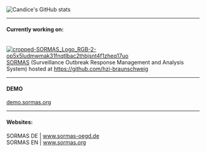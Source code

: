 ![Candice's GitHub stats](https://github-readme-stats.vercel.app/api?username=candice-louw&theme=graywhite&show_icons=true&hide_border=true&locale=de)
<br/><hr/>
#### Currently working on:
<br/><a href="https://www.sormas-oegd.de/" target="_blank">![cropped-SORMAS_Logo_RGB-2-op5x5ludmwmak31fnqtlbac2thbjsnt4f1zheq17uo](https://www.sormas-oegd.de/wp-content/uploads/elementor/thumbs/cropped-SORMAS_Logo_RGB-2-op5x5ludmwmak31fnqtlbac2thbjsnt4f1zheq17uo.png)SORMAS</a> (Surveillance Outbreak Response Management and Analysis System)
hosted at https://github.com/hzi-braunschweig
<hr/>

#### DEMO
<a href="https://demo.sormas.org/sormas-ui/login" target="_blank">demo.sormas.org</a>
<br/>
<hr/>

#### Websites:
SORMAS DE | <a href="https://www.sormas-oegd.de/" target="_blank">www.sormas-oegd.de</a>
<br/>
SORMAS EN | <a href="https://sormas.org/" target="_blank">www.sormas.org</a>
<!--<hr/>

**Candice-Louw/Candice-Louw** is a ✨ _special_ ✨ repository because its `README.md` (this file) appears on your GitHub profile.

Here are some ideas to get you started:
### Hi there 👋
- 🔭 I’m currently working on ...
- 🌱 I’m currently learning ...
- 👯 I’m looking to collaborate on ...
- 🤔 I’m looking for help with ...
- 💬 Ask me about ...
- 📫 How to reach me: ...
- 😄 Pronouns: ...
- ⚡ Fun fact: ...
![SORMAS_logo](https://user-images.githubusercontent.com/65529128/140307169-fa3856c8-635d-4e33-95e5-050f4462d550.png)

https://raw.githubusercontent.com/hzi-braunschweig/SORMAS-Project/development/logo.png
https://github.com/hzi-braunschweig/SORMAS-Project 
-->
